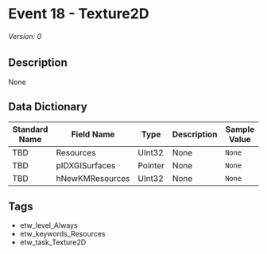 # Event 18 - Texture2D
###### Version: 0

## Description
None

## Data Dictionary
|Standard Name|Field Name|Type|Description|Sample Value|
|---|---|---|---|---|
|TBD|Resources|UInt32|None|`None`|
|TBD|pIDXGISurfaces|Pointer|None|`None`|
|TBD|hNewKMResources|UInt32|None|`None`|

## Tags
* etw_level_Always
* etw_keywords_Resources
* etw_task_Texture2D